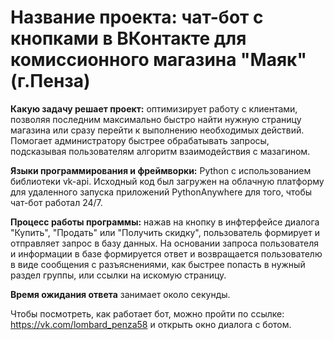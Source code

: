 # Название проекта: чат-бот с кнопками в ВКонтакте для комиссионного магазина "Маяк" (г.Пенза)

**Какую задачу решает проект:** оптимизирует работу с клиентами, позволяя последним максимально быстро найти
нужную страницу магазина или сразу перейти к выполнению необходимых действий. Помогает администратору 
быстрее обрабатывать запросы, подсказывая пользователям алгоритм взаимодействия с мазагином.

**Языки программирования и фреймворки:** Python с использованием библиотеки vk-api. Исходный код 
был загружен на облачную платформу для удаленного запуска приложений PythonAnywhere для того, чтобы чат-бот
работал 24/7.

**Процесс работы программы:** нажав на кнопку в инфтерфейсе диалога "Купить", "Продать" или "Получить скидку",
пользователь формирует и отправляет запрос в базу данных.
На основании запроса пользователя и информации в базе формируется ответ и возвращается пользователю
в виде сообщения с разъяснениями, как быстрее попасть в нужный раздел группы, или ссылки на искомую страницу. 

**Время ожидания ответа** занимает около секунды.

Чтобы посмотреть, как работает бот, можно пройти по ссылке: https://vk.com/lombard_penza58
и открыть окно диалога с ботом.


